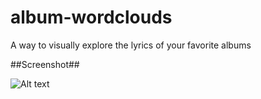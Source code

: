 # album-wordclouds
A way to visually explore the lyrics of your favorite albums





##Screenshot##

![Alt text](/eric-hochberger/album-wordclouds/blob/master/screenshot1.png?raw=true )
